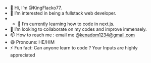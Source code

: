- 👋 Hi, I’m @KingFlacko77.
- 👀 I’m interested in being a fullstack web developer.
- - 🌱 I’m currently learning how to code in next.js.
- 💞️ I’m looking to collaborate on my codes and improve immensely.
- 📫 How to reach me : email me @kenadom1234@gmail.com
- 😄 Pronouns: HE/HIM
- ⚡ Fun fact: Can anyone learn to code ? Your Inputs are highly appreciated

<!---
KingFlacko77/KingFlacko77 is a ✨ special ✨ repository because its `README.md` (this file) appears on your GitHub profile.
You can click the Preview link to take a look at your changes.
--->

